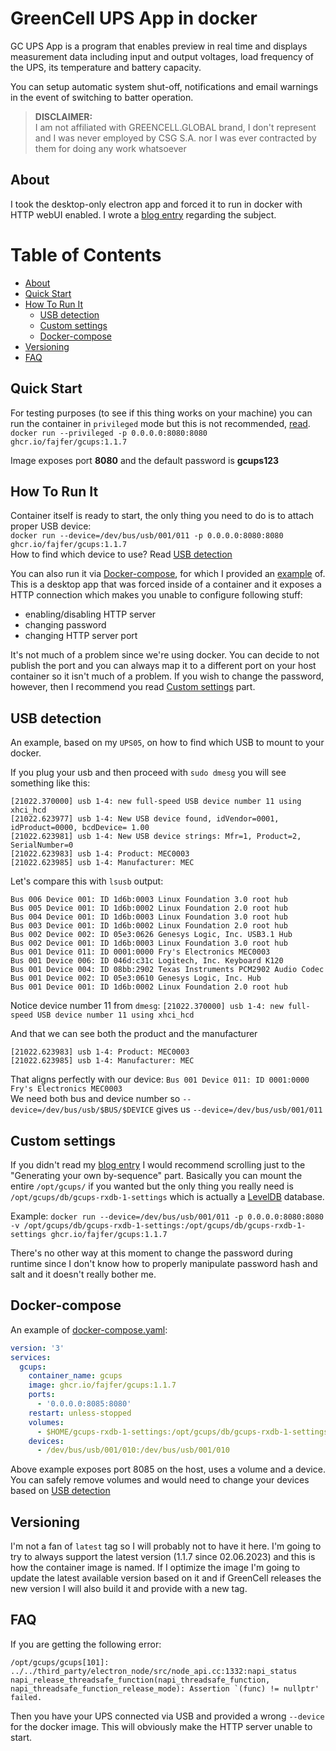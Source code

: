 <!--
SPDX-FileCopyrightText: 2024 Damian Fajfer <damian@fajfer.org>

SPDX-License-Identifier: CC-BY-SA-4.0
-->
# GreenCell UPS App in docker
GC UPS App is a program that enables preview in real time and displays measurement data including input and output voltages, load frequency of the UPS, its temperature and battery capacity.

You can setup automatic system shut-off, notifications and email warnings in the event of switching to batter operation.

> **DISCLAIMER:**  
> I am not affiliated with GREENCELL.GLOBAL brand, I don't represent and I was never employed by CSG S.A. nor I was ever contracted by them for doing any work whatsoever

## About 
I took the desktop-only electron app and forced it to run in docker with HTTP webUI enabled. I wrote a [blog entry](https://blog.fajfer.org/2023/09/16/running-green-cell-ups-app-gcups-on-gnu-linux-server/) regarding the subject.

Table of Contents
=================

   * [About](#about)
   * [Quick Start](#quick-start)
   * [How To Run It](#how-to-run-it)
     * [USB detection](#usb-detection)
     * [Custom settings](#custom-settings)
     * [Docker-compose](#docker-compose)
   * [Versioning](#versioning)
   * [FAQ](#faq)

## Quick Start
For testing purposes (to see if this thing works on your machine) you can run the container in `privileged` mode but this is not recommended, [read](https://learn.snyk.io/lesson/container-runs-in-privileged-mode/).  
`docker run --privileged -p 0.0.0.0:8080:8080 ghcr.io/fajfer/gcups:1.1.7`  

Image exposes port **8080** and the default password is **gcups123**

## How To Run It
Container itself is ready to start, the only thing you need to do is to attach proper USB device:  
`docker run --device=/dev/bus/usb/001/011 -p 0.0.0.0:8080:8080 ghcr.io/fajfer/gcups:1.1.7`  
How to find which device to use? Read [USB detection](#usb-detection)

You can also run it via [Docker-compose](#docker-compose), for which I provided an [example](docker-compose.yaml) of. This is a desktop app that was forced inside of a container and it exposes a HTTP connection which makes you unable to configure following stuff:
- enabling/disabling HTTP server
- changing password
- changing HTTP server port

It's not much of a problem since we're using docker. You can decide to not publish the port and you can always map it to a different port on your host container so it isn't much of a problem. If you wish to change the password, however, then I recommend you read [Custom settings](#custom-settings) part.

## USB detection

An example, based on my `UPS05`, on how to find which USB to mount to your docker.

If you plug your usb and then proceed with `sudo dmesg` you will see something like this:
```
[21022.370000] usb 1-4: new full-speed USB device number 11 using xhci_hcd
[21022.623977] usb 1-4: New USB device found, idVendor=0001, idProduct=0000, bcdDevice= 1.00
[21022.623981] usb 1-4: New USB device strings: Mfr=1, Product=2, SerialNumber=0
[21022.623983] usb 1-4: Product: MEC0003
[21022.623985] usb 1-4: Manufacturer: MEC
```
Let's compare this with `lsusb` output:
```
Bus 006 Device 001: ID 1d6b:0003 Linux Foundation 3.0 root hub
Bus 005 Device 001: ID 1d6b:0002 Linux Foundation 2.0 root hub
Bus 004 Device 001: ID 1d6b:0003 Linux Foundation 3.0 root hub
Bus 003 Device 001: ID 1d6b:0002 Linux Foundation 2.0 root hub
Bus 002 Device 002: ID 05e3:0626 Genesys Logic, Inc. USB3.1 Hub
Bus 002 Device 001: ID 1d6b:0003 Linux Foundation 3.0 root hub
Bus 001 Device 011: ID 0001:0000 Fry's Electronics MEC0003
Bus 001 Device 006: ID 046d:c31c Logitech, Inc. Keyboard K120
Bus 001 Device 004: ID 08bb:2902 Texas Instruments PCM2902 Audio Codec
Bus 001 Device 002: ID 05e3:0610 Genesys Logic, Inc. Hub
Bus 001 Device 001: ID 1d6b:0002 Linux Foundation 2.0 root hub
```

Notice device number 11 from `dmesg`:
`[21022.370000] usb 1-4: new full-speed USB device number 11 using xhci_hcd`  

And that we can see both the product and the manufacturer
```
[21022.623983] usb 1-4: Product: MEC0003
[21022.623985] usb 1-4: Manufacturer: MEC
```
That aligns perfectly with our device: 
`Bus 001 Device 011: ID 0001:0000 Fry's Electronics MEC0003`  
We need both bus and device number so `--device=/dev/bus/usb/$BUS/$DEVICE` gives us `--device=/dev/bus/usb/001/011`

## Custom settings
If you didn't read my [blog entry](https://blog.fajfer.org/2023/09/16/running-green-cell-ups-app-gcups-on-gnu-linux-server/) I would recommend scrolling just to the "Generating your own by-sequence" part. Basically you can mount the entire `/opt/gcups/` if you wanted but the only thing you really need is `/opt/gcups/db/gcups-rxdb-1-settings` which is actually a [LevelDB](https://github.com/google/leveldb) database.

Example:
`docker run --device=/dev/bus/usb/001/011 -p 0.0.0.0:8080:8080 -v /opt/gcups/db/gcups-rxdb-1-settings:/opt/gcups/db/gcups-rxdb-1-settings ghcr.io/fajfer/gcups:1.1.7`  

There's no other way at this moment to change the password during runtime since I don't know how to properly manipulate password hash and salt and it doesn't really bother me.

## Docker-compose
An example of [docker-compose.yaml](docker-compose.yaml):
```yaml
version: '3'
services:  
  gcups:
    container_name: gcups
    image: ghcr.io/fajfer/gcups:1.1.7
    ports:
      - '0.0.0.0:8085:8080'
    restart: unless-stopped
    volumes:
      - $HOME/gcups-rxdb-1-settings:/opt/gcups/db/gcups-rxdb-1-settings
    devices:
      - /dev/bus/usb/001/010:/dev/bus/usb/001/010
```
Above example exposes port 8085 on the host, uses a volume and a device. You can safely remove volumes and would need to change your devices based on [USB detection](#usb-detection)

## Versioning
I'm not a fan of `latest` tag so I will probably not to have it here. I'm going to try to always support the latest version (1.1.7 since 02.06.2023) and this is how the container image is named. If I optimize the image I'm going to update the latest available version based on it and if GreenCell releases the new version I will also build it and provide with a new tag.

## FAQ
If you are getting the following error:
```
/opt/gcups/gcups[101]: ../../third_party/electron_node/src/node_api.cc:1332:napi_status napi_release_threadsafe_function(napi_threadsafe_function, napi_threadsafe_function_release_mode): Assertion `(func) != nullptr' failed.
```
Then you have your UPS connected via USB and provided a wrong `--device` for the docker image. This will obviously make the HTTP server unable to start.
